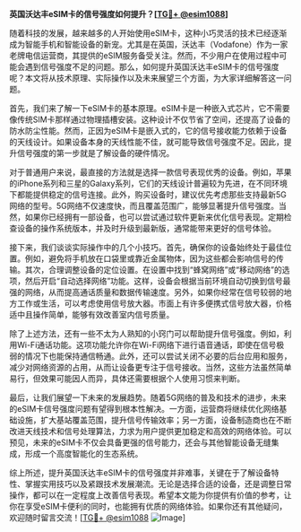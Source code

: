 **英国沃达丰eSIM卡的信号强度如何提升？[[TG💪+ @esim1088](https://t.me/s/esim1088)]**

随着科技的发展，越来越多的人开始使用eSIM卡，这种小巧灵活的技术已经逐渐成为智能手机和智能设备的新宠。尤其是在英国，沃达丰（Vodafone）作为一家老牌电信运营商，其提供的eSIM服务备受关注。然而，不少用户在使用过程中可能会遇到信号强度不足的问题。那么，如何提升英国沃达丰eSIM卡的信号强度呢？本文将从技术原理、实际操作以及未来展望三个方面，为大家详细解答这一问题。

首先，我们来了解一下eSIM卡的基本原理。eSIM卡是一种嵌入式芯片，它不需要像传统SIM卡那样通过物理插槽安装。这种设计不仅节省了空间，还提高了设备的防水防尘性能。然而，正因为eSIM卡是嵌入式的，它的信号接收能力依赖于设备的天线设计。如果设备本身的天线性能不佳，就可能导致信号强度不足。因此，提升信号强度的第一步就是了解设备的硬件情况。

对于普通用户来说，最直接的方法就是选择一款信号表现优秀的设备。例如，苹果的iPhone系列和三星的Galaxy系列，它们的天线设计普遍较为先进，在不同环境下都能提供稳定的信号连接。此外，购买设备时，建议优先考虑那些支持最新5G网络的型号。5G网络不仅速度快，而且覆盖范围广，能够显著提升信号强度。当然，如果你已经拥有一部设备，也可以尝试通过软件更新来优化信号表现。定期检查设备的操作系统版本，并及时升级到最新版，通常能带来更好的信号体验。

接下来，我们谈谈实际操作中的几个小技巧。首先，确保你的设备始终处于最佳位置。例如，避免将手机放在口袋里或靠近金属物体，因为这些都会影响信号的传输。其次，合理调整设备的定位设置。在设置中找到“蜂窝网络”或“移动网络”的选项，然后开启“自动选择网络”功能。这样，设备会根据当前环境自动切换到信号最强的网络，从而提高通话质量和数据传输速度。另外，如果你经常在信号较弱的地方工作或生活，可以考虑使用信号放大器。市面上有许多便携式信号放大器，价格适中且操作简单，能够有效改善室内信号质量。

除了上述方法，还有一些不太为人熟知的小窍门可以帮助提升信号强度。例如，利用Wi-Fi通话功能。这项功能允许你在Wi-Fi网络下进行语音通话，即使在信号极弱的情况下也能保持通信畅通。此外，还可以尝试关闭不必要的后台应用和服务，减少对网络资源的占用，从而让设备更专注于信号接收。当然，这些方法虽然简单易行，但效果可能因人而异，具体还需要根据个人使用习惯来判断。

最后，让我们展望一下未来的发展趋势。随着5G网络的普及和技术的进步，未来的eSIM卡信号强度问题有望得到根本性解决。一方面，运营商将继续优化网络基础设施，扩大基站覆盖范围，提升信号传输效率；另一方面，设备制造商也在不断改进天线技术和信号处理算法，力求为用户提供更加稳定和高效的网络体验。可以预见，未来的eSIM卡不仅会具备更强的信号能力，还会与其他智能设备无缝集成，形成一个高度智能化的生态系统。

综上所述，提升英国沃达丰eSIM卡的信号强度并非难事，关键在于了解设备特性、掌握实用技巧以及紧跟技术发展潮流。无论是选择合适的设备，还是调整日常操作，都可以在一定程度上改善信号表现。希望本文能为你提供有价值的参考，让你在享受eSIM卡便利的同时，也能拥有优质的网络体验。如果你还有其他疑问，欢迎随时留言交流！[[TG💪+ @esim1088](https://t.me/s/esim1088) ![Image](https://i.postimg.cc/4NQfJmqS/Snipaste-2025-05-13-00-14-12.png)]